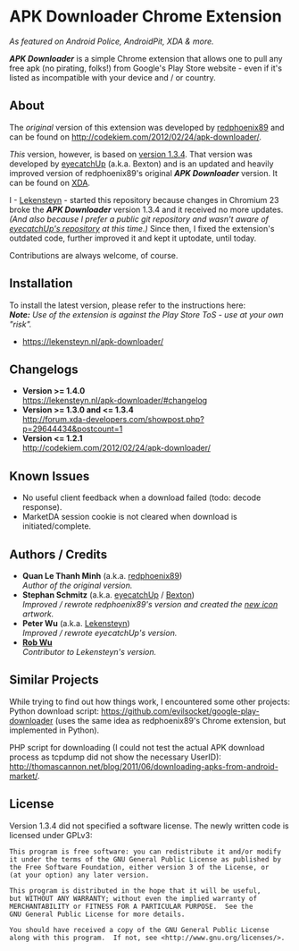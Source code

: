 APK Downloader Chrome Extension
===============================

_As featured on Android Police, AndroidPit, XDA & more._

**_APK Downloader_** is a simple Chrome extension that allows one to pull any 
free apk (no pirating, folks!) from Google's Play Store website - even if it's 
listed as incompatible with your device and / or country.  

About
-----

The _original_ version of this extension was developed by [redphoenix89] and can 
be found on <http://codekiem.com/2012/02/24/apk-downloader/>.

_This_ version, however, is based on [version 1.3.4]. That version was developed 
by [eyecatchUp] (a.k.a. Bexton) and is an updated and heavily improved version 
of redphoenix89's original **_APK Downloader_** version. It can be found on [XDA]. 

I - [Lekensteyn] - started this repository because changes in Chromium 23 broke 
the **_APK Downloader_** version 1.3.4 and it received no more updates. _(And 
also because I prefer a public git repository and wasn't aware of [eyecatchUp's 
repository] at this time.)_ Since then, I fixed the extension's outdated code, 
further improved it and kept it uptodate, until today.

Contributions are always welcome, of course.


Installation
------------

To install the latest version, please refer to the instructions here:  
_**Note:** Use of the extension is against the Play Store ToS - use at your own 
"risk"._ 

  - <https://lekensteyn.nl/apk-downloader/>


Changelogs
----------

  - **Version >= 1.4.0**  
    <https://lekensteyn.nl/apk-downloader/#changelog>
  - **Version >= 1.3.0 and <= 1.3.4**  
    <http://forum.xda-developers.com/showpost.php?p=29644434&postcount=1>
  - **Version <= 1.2.1**  
    <http://codekiem.com/2012/02/24/apk-downloader/>


Known Issues
------------

  - No useful client feedback when a download failed (todo: decode response).
  - MarketDA session cookie is not cleared when download is initiated/complete.


Authors / Credits
-----------------

  - **Quan Le Thanh Minh** (a.k.a. [redphoenix89])  
    _Author of the original version._
  - **Stephan Schmitz** (a.k.a. [eyecatchUp] / [Bexton])  
    _Improved / rewrote redphoenix89's version and created the [new icon] artwork._
  - **Peter Wu** (a.k.a. [Lekensteyn])  
    _Improved / rewrote eyecatchUp's version._  
  - **[Rob Wu]**  
    _Contributor to Lekensteyn's version._ 


Similar Projects
----------------

While trying to find out how things work, I encountered some other projects:
Python download script: <https://github.com/evilsocket/google-play-downloader>
(uses the same idea as redphoenix89's Chrome extension, but implemented in
Python).

PHP script for downloading (I could not test the actual APK download process as
tcpdump did not show the necessary UserID):
<http://thomascannon.net/blog/2011/06/downloading-apks-from-android-market/>.


License
-------

Version 1.3.4 did not specified a software license. The newly written
code is licensed under GPLv3:

    This program is free software: you can redistribute it and/or modify
    it under the terms of the GNU General Public License as published by
    the Free Software Foundation, either version 3 of the License, or
    (at your option) any later version.

    This program is distributed in the hope that it will be useful,
    but WITHOUT ANY WARRANTY; without even the implied warranty of
    MERCHANTABILITY or FITNESS FOR A PARTICULAR PURPOSE.  See the
    GNU General Public License for more details.

    You should have received a copy of the GNU General Public License
    along with this program.  If not, see <http://www.gnu.org/licenses/>.


[redphoenix89]:http://codekiem.com/  
[Lekensteyn]:http://lekensteyn.nl/
[eyecatchUp]:http://eyecatchup.github.io/
[Bexton]:http://forum.xda-developers.com/member.php?u=4273402
[Rob Wu]:http://robwu.nl/
[XDA]:http://forum.xda-developers.com/showthread.php?t=1809458
[version 1.3.4]:https://github.com/eyecatchup/android-play-store-apk-downloader-crx  
[eyecatchUp's repository]:https://github.com/eyecatchup/android-play-store-apk-downloader-crx  
[new icon]:https://github.com/eyecatchup/android-play-store-apk-downloader-crx/commit/c3985ac757dcb6c10bf053590401f824490e96a5
